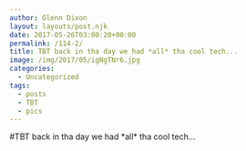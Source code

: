 ```yaml
---
author: Glenn Dixon
layout: layouts/post.njk
date: 2017-05-26T03:00:20+00:00
permalink: /114-2/
title: TBT back in tha day we had *all* tha cool tech...
image: /img/2017/05/igNgTNr6.jpg
categories:
  - Uncategorized
tags:
  - posts
  - TBT
  - pics
---
```

#TBT back in tha day we had \*all\* tha cool tech&#8230;